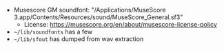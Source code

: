 * Musescore GM soundfont: "/Applications/MuseScore 3.app/Contents/Resources/sound/MuseScore_General.sf3"
  * License: https://musescore.org/en/about/musescore-license-policy
* `~/lib/soundfonts` has a few
* `~/lib/sfout` has dumped from wav extraction
